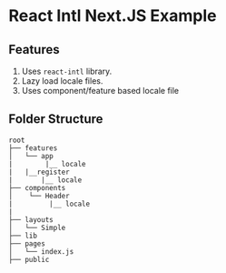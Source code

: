 # React Intl Next.JS Example

## Features

1. Uses `react-intl` library.
2. Lazy load locale files.
3. Uses component/feature based locale file

## Folder Structure

````
root
├── features
│   └── app
|        |__ locale
|   |__register
|       |__ locale
├── components
│    └── Header
|         |__ locale
|
├── layouts
│   └── Simple
├── lib
├── pages
│   └── index.js
├── public

````

